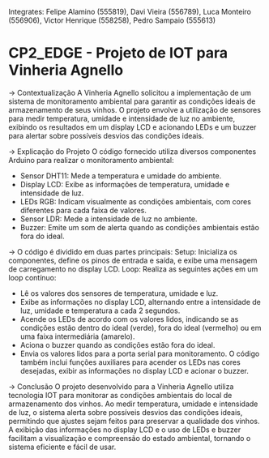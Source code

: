 
Integrates: Felipe Alamino (555819), Davi Vieira (556789), Luca Monteiro (556906), Victor Henrique (558258), Pedro Sampaio (555613)
# CP2_EDGE - Projeto de IOT para Vinheria Agnello
-> Contextualização
A Vinheria Agnello solicitou a implementação de um sistema de monitoramento ambiental para garantir as condições ideais de armazenamento de seus vinhos. O projeto envolve a utilização de sensores para medir temperatura, umidade e intensidade de luz no ambiente, exibindo os resultados em um display LCD e acionando LEDs e um buzzer para alertar sobre possíveis desvios das condições ideais.

-> Explicação do Projeto
O código fornecido utiliza diversos componentes Arduino para realizar o monitoramento ambiental:
- Sensor DHT11: Mede a temperatura e umidade do ambiente.
- Display LCD: Exibe as informações de temperatura, umidade e intensidade de luz.
- LEDs RGB: Indicam visualmente as condições ambientais, com cores diferentes para cada faixa de valores.
- Sensor LDR: Mede a intensidade de luz no ambiente.
- Buzzer: Emite um som de alerta quando as condições ambientais estão fora do ideal.

-> O código é dividido em duas partes principais:
Setup: Inicializa os componentes, define os pinos de entrada e saída, e exibe uma mensagem de carregamento no display LCD.
Loop: Realiza as seguintes ações em um loop contínuo:
- Lê os valores dos sensores de temperatura, umidade e luz.
- Exibe as informações no display LCD, alternando entre a intensidade de luz, umidade e temperatura a cada 2 segundos.
- Acende os LEDs de acordo com os valores lidos, indicando se as condições estão dentro do ideal (verde), fora do ideal (vermelho) ou em uma faixa intermediária (amarelo).
- Aciona o buzzer quando as condições estão fora do ideal.
- Envia os valores lidos para a porta serial para monitoramento.
O código também inclui funções auxiliares para acender os LEDs nas cores desejadas, exibir as informações no display LCD e acionar o buzzer.

-> Conclusão
O projeto desenvolvido para a Vinheria Agnello utiliza tecnologia IOT para monitorar as condições ambientais do local de armazenamento dos vinhos. Ao medir temperatura, umidade e intensidade de luz, o sistema alerta sobre possíveis desvios das condições ideais, permitindo que ajustes sejam feitos para preservar a qualidade dos vinhos. A exibição das informações no display LCD e o uso de LEDs e buzzer facilitam a visualização e compreensão do estado ambiental, tornando o sistema eficiente e fácil de usar.
